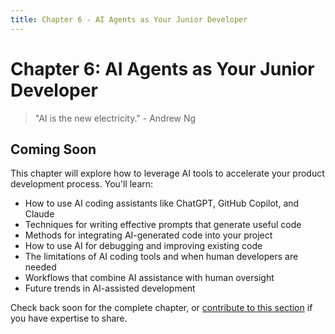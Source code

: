 ```yaml
---
title: Chapter 6 - AI Agents as Your Junior Developer
---
```


# Chapter 6: AI Agents as Your Junior Developer

> "AI is the new electricity." - Andrew Ng

## Coming Soon

This chapter will explore how to leverage AI tools to accelerate your product development process. You'll learn:

- How to use AI coding assistants like ChatGPT, GitHub Copilot, and Claude
- Techniques for writing effective prompts that generate useful code
- Methods for integrating AI-generated code into your project
- How to use AI for debugging and improving existing code
- The limitations of AI coding tools and when human developers are needed
- Workflows that combine AI assistance with human oversight
- Future trends in AI-assisted development

Check back soon for the complete chapter, or [contribute to this section](/contribute) if you have expertise to share. 